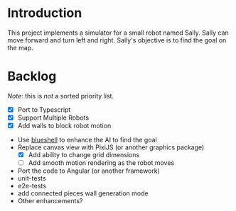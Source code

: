 # Introduction

This project implements a simulator for a small robot named Sally. Sally can move forward and turn 
left and right. Sally's objective is to find the goal on the map. 

# Backlog

_Note_: this is _not_ a sorted priority list.

* [X] Port to Typescript
* [X] Support Multiple Robots
* [X] Add walls to block robot motion
* Use [blueshell](https://www.npmjs.com/package/blueshell) to enhance the AI to find the goal
* Replace canvas view with PixiJS (or another graphics package)
    * [X] Add ability to change grid dimensions
    * [ ] Add smooth motion rendering as the robot moves
* Port the code to Angular (or another framework)
* unit-tests  
* e2e-tests  
* add connected pieces wall generation mode  
* Other enhancements?

